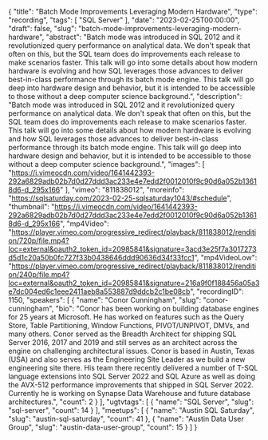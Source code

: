 {
  "title": "Batch Mode Improvements Leveraging Modern Hardware",
  "type": "recording",
  "tags": [
    "SQL Server"
  ],
  "date": "2023-02-25T00:00:00",
  "draft": false,
  "slug": "batch-mode-improvements-leveraging-modern-hardware",
  "abstract": "Batch mode was introduced in SQL 2012 and it revolutionized query performance on analytical data. We don't speak that often on this, but the SQL team does do improvements each release to make scenarios faster. This talk will go into some details about how modern hardware is evolving and how SQL leverages those advances to deliver best-in-class performance through its batch mode engine. This talk will go deep into hardware design and behavior, but it is intended to be accessible to those without a deep computer science background.",
  "description": "Batch mode was introduced in SQL 2012 and it revolutionized query performance on analytical data. We don't speak that often on this, but the SQL team does do improvements each release to make scenarios faster. This talk will go into some details about how modern hardware is evolving and how SQL leverages those advances to deliver best-in-class performance through its batch mode engine. This talk will go deep into hardware design and behavior, but it is intended to be accessible to those without a deep computer science background.",
  "images": [
    "https://i.vimeocdn.com/video/1641442393-292a6829adb02b7d0d27ddd3ac233e4e7edd2f0012010f9c90d6a052b13618d6-d_295x166"
  ],
  "vimeo": "811838012",
  "moreinfo": "https://sqlsaturday.com/2023-02-25-sqlsaturday1043/#schedule",
  "thumbnail": "https://i.vimeocdn.com/video/1641442393-292a6829adb02b7d0d27ddd3ac233e4e7edd2f0012010f9c90d6a052b13618d6-d_295x166",
  "mp4Video": "https://player.vimeo.com/progressive_redirect/playback/811838012/rendition/720p/file.mp4?loc=external&oauth2_token_id=20985841&signature=3acd3e25f7a3017273d5d1c20a50b0fc727f33b0438646ddd90636d34f33fcc1",
  "mp4VideoLow": "https://player.vimeo.com/progressive_redirect/playback/811838012/rendition/240p/file.mp4?loc=external&oauth2_token_id=20985841&signature=216a9f0f188456a05a3e7dc004ed6c1eee2411aeb8a553887d9ddcb2c1be08cb",
  "recordingID": 1150,
  "speakers": [
    {
      "name": "Conor Cunningham",
      "slug": "conor-cunningham",
      "bio": "Conor has been working on building database engines for 25 years at Microsoft. He has worked on features such as the Query Store, Table Partitioning, Window Functions, PIVOT/UNPIVOT, DMVs, and many others. Conor served as the Breadth Architect for shipping SQL Server 2016, 2017 and 2019 and still serves as an architect across the engine on challenging architectural issues. Conor is based in Austin, Texas (USA) and also serves as the Engineering Site Leader as we build a new engineering site there. His team there recently delivered a number of T-SQL language extensions into SQL Server 2022 and SQL Azure as well as doing the AVX-512 performance improvements that shipped in SQL Server 2022. Currently he is working on Synapse Data Warehouse and future database architectures.",
      "count": 2
    }
  ],
  "ugtvtags": [
    {
      "name": "SQL Server",
      "slug": "sql-server",
      "count": 14
    }
  ],
  "meetups": [
    {
      "name": "Austin SQL Saturday",
      "slug": "austin-sql-saturday",
      "count": 41
    },
    {
      "name": "Austin Data User Group",
      "slug": "austin-data-user-group",
      "count": 15
    }
  ]
}